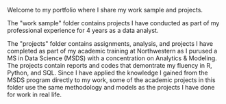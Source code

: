 Welcome to my portfolio where I share my work sample and projects.

The "work sample" folder contains projects I have conducted as part of my professional experience for 4 years as a data analyst. 

The "projects" folder contains assignments, analysis, and projects I have completed as part of my academic training at Northwestern as I purused a MS in Data Science (MSDS) with a concentration on Analytics & Modeling. The projects contain reports and codes that demontrate my fluency in R, Python, and SQL. Since I have applied the knowledge I gained from the MSDS program directly to my work, some of the academic projects in this folder use the same methodology and models as the projects I have done for work in real life. 
